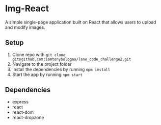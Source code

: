 # Img-React
A simple single-page application built on React that allows users to upload and modify images.

## Setup
1. Clone repo with `git clone git@github.com:iamtonybologna/lane_code_challenge2.git`
2. Navigate to the project folder
3. Install the dependencies by running `npm install`
4. Start the app by running `npm start`

## Dependencies
* express
* react
* react-dom
* react-dropzone
